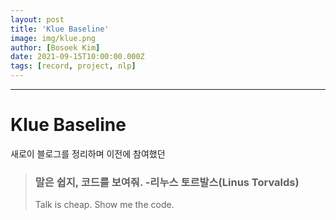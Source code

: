 ```yaml
---
layout: post
title: 'Klue Baseline'
image: img/klue.png
author: [Bosoek Kim]
date: 2021-09-15T10:00:00.000Z
tags: [record, project, nlp]
---
```


---
# Klue Baseline

새로이 블로그를 정리하며 이전에 참여했던 

>### 말은 쉽지, 코드를 보여줘. -리누스 토르발스(Linus Torvalds)
> Talk is cheap. Show me the code.
